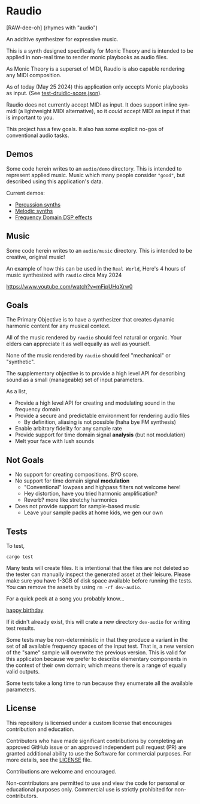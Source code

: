 # Raudio

[RAW-dee-oh]
(rhymes with "audio")

An additive synthesizer for expressive music.

This is a synth designed specifically for Monic Theory and is intended to be applied in non-real time to render monic playbooks as audio files. 

As Monic Theory is a superset of MIDI, Raudio is also capable rendering any MIDI composition. 

As of today (May 25 2024) this application only accepts Monic playbooks as input. (See [test-druidic-score.json](src/demo/test-druidic-score.json)).

Raudio does not currently accept MIDI as input. It does support inline syn-midi (a lightweight MIDI alternative), so it *could* accept MIDI as input if that is important to you. 

This project has a few goals. It also has some explicit no-gos of conventional audio tasks. 


## Demos

Some code herein writes to an `audio/demo` directory. This is intended to represent applied music. Music which many people consider `"good"`, but described using this application's data.

Current demos:
  - [Percussion synths](src/demo/beat.rs)
  - [Melodic synths](src/demo/trio.rs)
  - [Frequency Domain DSP effects](src/demo/effects.rs)


## Music

Some code herein writes to an `audio/music` directory. This is intended to be creative, original music! 

An example of how this can be used in the `Real World`,
Here's 4 hours of music synthesized with `raudio` circa May 2024

https://www.youtube.com/watch?v=mFipUHqXrw0


## Goals

The Primary Objective is to have a synthesizer that creates dynamic harmonic content for any musical context. 

All of the music rendered by `raudio` should feel natural or organic. Your elders can appreciate it as well equally as well as yourself.

None of the music rendered by `raudio` should feel "mechanical" or "synthetic". 

The supplementary objective is to provide a high level API for describing sound as a small (manageable) set of input parameters.

As a list,

  - Provide a high level API for creating and modulating sound in the frequency domain
  - Provide a secure and predictable environment for rendering audio files 
    - By definition, aliasing is not possible (haha bye FM synthesis)
  - Enable arbitrary fidelity for any sample rate
  - Provide support for time domain signal **analysis** (but not modulation)
  - Melt your face with lush sounds

## Not Goals

  - No support for creating compositions. BYO score.
  - No support for time domain signal **modulation**
    - "Conventional" lowpass and highpass filters not welcome here!
    - Hey distortion, have you tried harmonic amplification? 
    - Reverb? more like stretchy harmonics
  - Does not provide support for sample-based music
    - Leave your sample packs at home kids, we gen our own



## Tests


To test, 

```
cargo test
```


Many tests will create files. It is intentional that the files are not deleted so the tester can manually inspect the generated asset at their leisure.
Please make sure you have 1-3GB of disk space available before running the tests. You can remove the assets by using `rm -rf dev-audio`.


For a quick peek at a song you probably know...


[happy birthday](src/engrave.rs#L429)

If it didn't already exist, this will crate a new directory `dev-audio` for writing test results.


Some tests may be non-deterministic in that they produce a variant in the set of all available frequency spaces of the input test. That is, a new version of the "same" sample will overwrite the previous version. 
This is valid for this applicaton because we prefer to describe elementary components in the context of their own domain; which means there is a range of equally valid outputs.


Some tests take a long time to run because they enumerate all the available parameters. 



## License

This repository is licensed under a custom license that encourages contribution and education.

Contributors who have made significant contributions by completing an approved GitHub issue or an approved independent pull request (PR) are granted additional ability to use the Software for commercial purposes. For more details, see the [LICENSE](LICENSE) file.

Contributions are welcome and encouraged.

Non-contributors are permitted to use and view the code for personal or educational purposes only. Commercial use is strictly prohibited for non-contributors.
